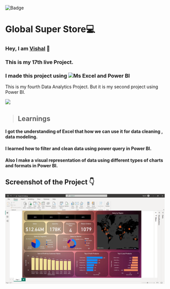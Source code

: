 ![Badge](https://img.shields.io/badge/Project--17-Global--SuperStore-blue)
# Global Super Store💻
### Hey, I am [**Vishal**](https://www.linkedin.com/in/vishal-kumar-62146b230/) 🙂 
### This is  my 17th live Project.
### I made this project using ![Ms Excel and Power BI](https://img.shields.io/badge/Excel%20%26-PowerBI%20-blue)

This is my fourth Data Analytics Project. 
But it is my second project using Power BI.

![](./screenshot/undraw_programmer_re_owql.svg)

 >## Learnings
 #### I got the understanding of Excel that how we can use it for data cleaning , data modeling.
 #### I learned how to filter and clean data using power query in Power BI.
 #### Also I make a visual representation of data using different types of charts and formats in Power BI. 


## Screenshot of the Project 👇
![](/Screenshot%202023-06-03%20112709.png)



